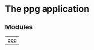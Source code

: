 

# The ppg application #


## Modules ##


<table width="100%" border="0" summary="list of modules">
<tr><td><a href="ppg.md" class="module">ppg</a></td></tr></table>


